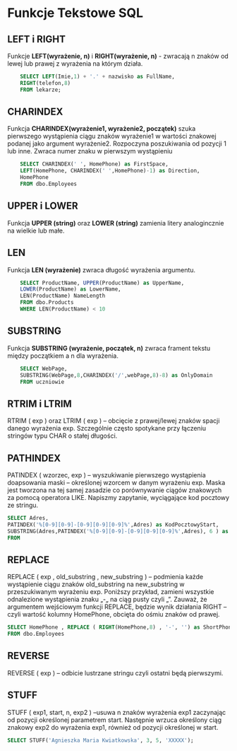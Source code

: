 # Funkcje Tekstowe SQL

## LEFT i RIGHT

Funkcje **LEFT(wyrażenie, n)** i **RIGHT(wyrażenie, n)** - zwracają n znaków od lewej lub prawej z wyrażenia na którym działa.

```SQL
    SELECT LEFT(Imie,1) + '.' + nazwisko as FullName,
    RIGHT(telefon,8)
    FROM lekarze;
```

## CHARINDEX

Funkcja **CHARINDEX(wyrażenie1, wyrażenie2, początek)** szuka pierwszego wystąpienia ciągu znaków wyrażenie1 w wartości znakowej podanej jako argument wyrażenie2. Rozpoczyna poszukiwania od pozycji 1 lub inne. Zwraca numer znaku w pierwszym wystąpieniu

```SQL
    SELECT CHARINDEX(' ', HomePhone) as FirstSpace,
    LEFT(HomePhone, CHARINDEX(' ',HomePhone)-1) as Direction,
    HomePhone
    FROM dbo.Employees
```

## UPPER i LOWER

Funkcja **UPPER (string)** oraz **LOWER (string)** zamienia litery analogincznie na wielkie lub małe.

## LEN

Funkcja **LEN (wyrażenie)** zwraca długość wyrażenia argumentu.

```SQL
    SELECT ProductName, UPPER(ProductName) as UpperName,
    LOWER(ProductName) as LowerName,
    LEN(ProductName) NameLength
    FROM dbo.Products
    WHERE LEN(ProductName) < 10
```

## SUBSTRING 

Funkcja **SUBSTRING (wyrażenie, początek, n)** zwraca frament tekstu między początkiem a n dla wyrażenia.

```SQL
    SELECT WebPage,
    SUBSTRING(WebPage,8,CHARINDEX('/',webPage,8)-8) as OnlyDomain
    FROM uczniowie
```

## RTRIM i LTRIM

RTRIM ( exp ) oraz LTRIM ( exp ) – obcięcie z prawej/lewej znaków spacji danego wyrażenia exp. Szczególnie często spotykane przy łączeniu stringów typu CHAR o stałej długości.

## PATHINDEX

PATINDEX ( wzorzec, exp ) – wyszukiwanie pierwszego wystąpienia doapsowania maski – określonej wzorcem w danym wyrażeniu exp. Maska jest tworzona na tej samej zasadzie co porównywanie ciągów znakowych za pomocą operatora LIKE. Napiszmy zapytanie, wyciągające kod pocztowy ze stringu.

```SQL
SELECT Adres,
PATINDEX('%[0-9][0-9]-[0-9][0-9][0-9]%',Adres) as KodPocztowyStart,
SUBSTRING(Adres,PATINDEX('%[0-9][0-9]-[0-9][0-9][0-9]%',Adres), 6 ) as KodPocztowy
FROM
```

## REPLACE

REPLACE ( exp , old_substring , new_substring ) – podmienia każde wystąpienie ciągu znaków old_substring na new_substring w przeszukiwanym wyrażeniu exp. Poniższy przykład, zamieni wszystkie odnalezione wystąpienia znaku „-„ na ciąg pusty czyli „”. Zauważ, że argumentem wejściowym funkcji REPLACE, będzie wynik działania RIGHT – czyli wartość kolumny HomePhone, obcięta do ośmiu znaków od prawej.

```SQL
SELECT HomePhone , REPLACE ( RIGHT(HomePhone,8) , '-', '') as ShortPhone
FROM dbo.Employees
```

## REVERSE

REVERSE ( exp ) – odbicie lustrzane stringu czyli ostatni będą pierwszymi.

## STUFF

STUFF ( exp1, start, n, exp2 ) –usuwa n znaków wyrażenia exp1 zaczynając od pozycji określonej parametrem start. Następnie wrzuca określony ciąg znakowy exp2 do wyrażenia exp1, również od pozycji określonej w start.

```SQL
SELECT STUFF('Agnieszka Maria Kwiatkowska', 3, 5, 'XXXXX');
```
